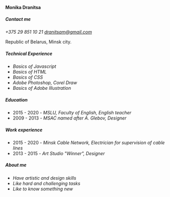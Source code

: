 **Monika Dranitsa**
##### Contact me #####

*+375 29 851 10 21*
*dranitsam@gmail.com*

Republic of Belarus, Minsk city.

##### Technical Experience #####
* *Basics of Javascript*
* *Basics of HTML*
* *Basics of CSS*
* *Adobe Photoshop, Corel Draw*
* *Basics of Adobe Illustration*

##### Education #####
* 2015 - 2020 - *MSLU, Faculty of English, English teacher*
* 2009 - 2013 - *MSAC named after A. Glebov, Designer*
##### Work experience #####
* 2015 - 2020 - *Minsk Cable Network, Electrician for supervision of cable lines*
* 2013 - 2015 - *Art Studio "Winner", Designer*

##### About me #####
* *Have artistic and design skills*
* *Like hard and challenging tasks*
* *Like to know something new*
